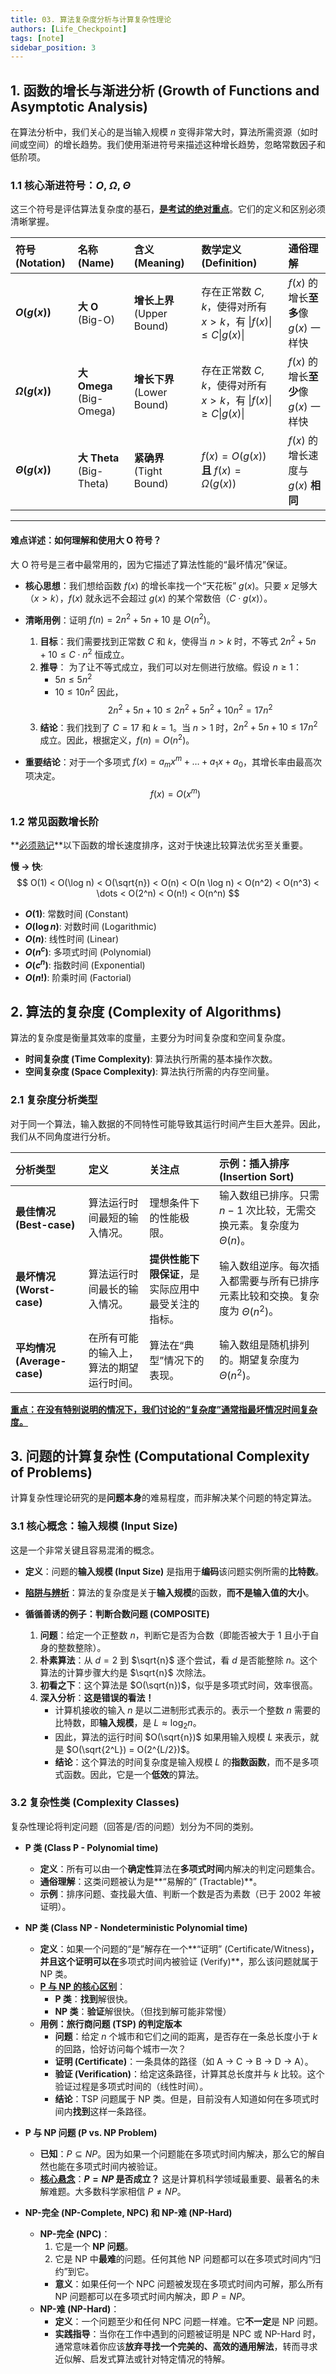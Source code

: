 ```yaml
---
title: 03. 算法复杂度分析与计算复杂性理论
authors: [Life_Checkpoint]
tags: [note]
sidebar_position: 3
---
```



## 1. 函数的增长与渐进分析 (Growth of Functions and Asymptotic Analysis)

在算法分析中，我们关心的是当输入规模 $n$ 变得非常大时，算法所需资源（如时间或空间）的增长趋势。我们使用渐进符号来描述这种增长趋势，忽略常数因子和低阶项。

### 1.1 核心渐进符号：$O$, $\Omega$, $\Theta$

这三个符号是评估算法复杂度的基石，**<u>是考试的绝对重点</u>**。它们的定义和区别必须清晰掌握。

| 符号 (Notation) | 名称 (Name) | 含义 (Meaning) | 数学定义 (Definition) | 通俗理解 |
| :--- | :--- | :--- | :--- | :--- |
| **$O(g(x))$** | **大 O** (Big-O) | **增长上界** (Upper Bound) | 存在正常数 $C, k$，使得对所有 $x > k$，有 $\vert{f(x)}\vert \le C\vert{g (x)}\vert$ | $f(x)$ 的增长**至多**像 $g(x)$ 一样快 |
| **$\Omega(g(x))$** | **大 Omega** (Big-Omega) | **增长下界** (Lower Bound) | 存在正常数 $C, k$，使得对所有 $x > k$，有 $\vert{f (x)}\vert \ge C\vert{g (x)}\vert$ | $f(x)$ 的增长**至少**像 $g(x)$ 一样快 |
| **$\Theta(g(x))$** | **大 Theta** (Big-Theta) | **紧确界** (Tight Bound) | $f(x) = O(g(x))$ **且** $f(x) = \Omega(g(x))$ | $f(x)$ 的增长速度与 $g(x)$ **相同** |

---

#### **难点详述：如何理解和使用大 O 符号？**

大 O 符号是三者中最常用的，因为它描述了算法性能的“最坏情况”保证。

- **核心思想**：我们想给函数 $f(x)$ 的增长率找一个“天花板” $g(x)$。只要 $x$ 足够大（$x>k$），$f(x)$ 就永远不会超过 $g(x)$ 的某个常数倍（$C \cdot g(x)$）。

- **清晰用例**：证明 $f(n) = 2n^2 + 5n + 10$ 是 $O(n^2)$。
    1.  **目标**：我们需要找到正常数 $C$ 和 $k$，使得当 $n > k$ 时，不等式 $2n^2 + 5n + 10 \le C \cdot n^2$ 恒成立。
    2.  **推导**：
        为了让不等式成立，我们可以对左侧进行放缩。假设 $n \ge 1$：
        - $5n \le 5n^2$
        - $10 \le 10n^2$
        因此，
        $$
        2n^2 + 5n + 10 \le 2n^2 + 5n^2 + 10n^2 = 17n^2
        $$
    3.  **结论**：我们找到了 $C=17$ 和 $k=1$。当 $n > 1$ 时，$2n^2 + 5n + 10 \le 17n^2$ 成立。因此，根据定义，$f(n) = O(n^2)$。

- **重要结论**：对于一个多项式 $f(x) = a_m x^m + \dots + a_1 x + a_0$，其增长率由最高次项决定。
    $$
    f(x) = O(x^m)
    $$

### 1.2 常见函数增长阶

**<u>必须熟记</u>**以下函数的增长速度排序，这对于快速比较算法优劣至关重要。

**慢 $\to$ 快**:
$$
O(1) < O(\log n) < O(\sqrt{n}) < O(n) < O(n \log n) < O(n^2) < O(n^3) < \dots < O(2^n) < O(n!) < O(n^n)
$$
- **$O(1)$**: 常数时间 (Constant)
- **$O(\log n)$**: 对数时间 (Logarithmic)
- **$O(n)$**: 线性时间 (Linear)
- **$O(n^c)$**: 多项式时间 (Polynomial)
- **$O(c^n)$**: 指数时间 (Exponential)
- **$O(n!)$**: 阶乘时间 (Factorial)

## 2. 算法的复杂度 (Complexity of Algorithms)

算法的复杂度是衡量其效率的度量，主要分为时间复杂度和空间复杂度。

- **时间复杂度 (Time Complexity)**: 算法执行所需的基本操作次数。
- **空间复杂度 (Space Complexity)**: 算法执行所需的内存空间量。

### 2.1 复杂度分析类型

对于同一个算法，输入数据的不同特性可能导致其运行时间产生巨大差异。因此，我们从不同角度进行分析。

| 分析类型 | 定义 | 关注点 | 示例：插入排序 (Insertion Sort) |
| :--- | :--- | :--- | :--- |
| **最佳情况 (Best-case)** | 算法运行时间最短的输入情况。 | 理想条件下的性能极限。 | 输入数组已排序。只需 $n-1$ 次比较，无需交换元素。复杂度为 $\Theta(n)$。 |
| **最坏情况 (Worst-case)** | 算法运行时间最长的输入情况。 | **提供性能下限保证**，是实际应用中最受关注的指标。 | 输入数组逆序。每次插入都需要与所有已排序元素比较和交换。复杂度为 $\Theta(n^2)$。 |
| **平均情况 (Average-case)** | 在所有可能的输入上，算法的期望运行时间。 | 算法在“典型”情况下的表现。 | 输入数组是随机排列的。期望复杂度为 $\Theta(n^2)$。 |

**<u>重点：在没有特别说明的情况下，我们讨论的“复杂度”通常指最坏情况时间复杂度。</u>**

## 3. 问题的计算复杂性 (Computational Complexity of Problems)

计算复杂性理论研究的是**问题本身**的难易程度，而非解决某个问题的特定算法。

### 3.1 核心概念：输入规模 (Input Size)

这是一个非常关键且容易混淆的概念。

- **定义**：问题的**输入规模 (Input Size)** 是指用于**编码**该问题实例所需的**比特数**。
- **<u>陷阱与辨析</u>**：算法的复杂度是关于**输入规模**的函数，**而不是输入值的大小**。

- **循循善诱的例子：判断合数问题 (COMPOSITE)**
    1.  **问题**：给定一个正整数 $n$，判断它是否为合数（即能否被大于 1 且小于自身的整数整除）。
    2.  **朴素算法**：从 $d=2$ 到 $\sqrt{n}$ 逐个尝试，看 $d$ 是否能整除 $n$。这个算法的计算步骤大约是 $\sqrt{n}$ 次除法。
    3.  **初看之下**：这个算法是 $O(\sqrt{n})$，似乎是多项式时间，效率很高。
    4.  **深入分析**：**这是错误的看法！**
        - 计算机接收的输入 $n$ 是以二进制形式表示的。表示一个整数 $n$ 需要的比特数，即**输入规模**，是 $L \approx \log_2 n$。
        - 因此，算法的运行时间 $O(\sqrt{n})$ 如果用输入规模 $L$ 来表示，就是 $O(\sqrt{2^L}) = O(2^{L/2})$。
        - **结论**：这个算法的时间复杂度是输入规模 $L$ 的**指数函数**，而不是多项式函数。因此，它是一个**低效**的算法。

### 3.2 复杂性类 (Complexity Classes)

复杂性理论将判定问题（回答是/否的问题）划分为不同的类别。

- **P 类 (Class P - Polynomial time)**
    - **定义**：所有可以由一个**确定性**算法在**多项式时间**内解决的判定问题集合。
    - **通俗理解**：这类问题被认为是**“易解的” (Tractable)**。
    - **示例**：排序问题、查找最大值、判断一个数是否为素数（已于 2002 年被证明）。

- **NP 类 (Class NP - Nondeterministic Polynomial time)**
    - **定义**：如果一个问题的“是”解存在一个**“证明” (Certificate/Witness)**，并且这个证明可以在**多项式时间内被验证 (Verify)**，那么该问题就属于 NP 类。
    - **<u>P 与 NP 的核心区别</u>**：
        - **P 类**：**找到**解很快。
        - **NP 类**：**验证**解很快。（但找到解可能非常慢）
    - **用例：旅行商问题 (TSP) 的判定版本**
        - **问题**：给定 $n$ 个城市和它们之间的距离，是否存在一条总长度小于 $k$ 的回路，恰好访问每个城市一次？
        - **证明 (Certificate)**：一条具体的路径（如 A -> C -> B -> D -> A）。
        - **验证 (Verification)**：给定这条路径，计算其总长度并与 $k$ 比较。这个验证过程是多项式时间的（线性时间）。
        - **结论**：TSP 问题属于 NP 类。但是，目前没有人知道如何在多项式时间内**找到**这样一条路径。

- **P 与 NP 问题 (P vs. NP Problem)**
    - **已知**：$P \subseteq NP$。因为如果一个问题能在多项式时间内解决，那么它的解自然也能在多项式时间内被验证。
    - **<u>核心悬念</u>**：**$P = NP$ 是否成立？** 这是计算机科学领域最重要、最著名的未解难题。大多数科学家相信 $P \ne NP$。

- **NP-完全 (NP-Complete, NPC) 和 NP-难 (NP-Hard)**
    - **NP-完全 (NPC)**：
        1.  它是一个 **NP 问题**。
        2.  它是 NP 中**最难**的问题。任何其他 NP 问题都可以在多项式时间内“归约”到它。
        - **意义**：如果任何一个 NPC 问题被发现在多项式时间内可解，那么所有 NP 问题都可以在多项式时间内解决，即 $P=NP$。
    - **NP-难 (NP-Hard)**：
        - **定义**：一个问题至少和任何 NPC 问题一样难。它**不一定**是 NP 问题。
        - **实践指导**：当你在工作中遇到的问题被证明是 NPC 或 NP-Hard 时，通常意味着你应该**放弃寻找一个完美的、高效的通用解法**，转而寻求近似解、启发式算法或针对特定情况的特解。
